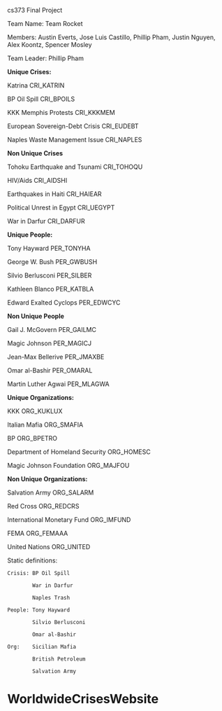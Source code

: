cs373 Final Project

Team Name: Team Rocket

Members: Austin Everts, Jose Luis Castillo, Phillip Pham, Justin Nguyen, Alex Koontz, Spencer Mosley

Team Leader: Phillip Pham

 

**Unique Crises:**

Katrina  							CRI_KATRIN

BP Oil Spill						CRI_BPOILS

KKK Memphis Protests				CRI_KKKMEM

European Sovereign-Debt Crisis		CRI_EUDEBT

Naples Waste Management Issue		CRI_NAPLES

 

**Non Unique Crises**

Tohoku Earthquake and Tsunami		CRI_TOHOQU

HIV/Aids							CRI_AIDSHI

Earthquakes in Haiti				CRI_HAIEAR

Political Unrest in Egypt			CRI_UEGYPT

War in Darfur						CRI_DARFUR

 

**Unique People:**

Tony Hayward						PER_TONYHA

George W. Bush						PER_GWBUSH

Silvio Berlusconi					PER_SILBER

Kathleen Blanco						PER_KATBLA

Edward Exalted Cyclops				PER_EDWCYC

 

**Non Unique People**

Gail J. McGovern					PER_GAILMC

Magic Johnson						PER_MAGICJ

Jean-Max Bellerive					PER_JMAXBE

Omar al-Bashir						PER_OMARAL

Martin Luther Agwai					PER_MLAGWA

 

**Unique Organizations:**

KKK									ORG_KUKLUX

Italian Mafia						ORG_SMAFIA

BP									ORG_BPETRO

Department of Homeland Security		ORG_HOMESC

Magic Johnson Foundation			ORG_MAJFOU

 

**Non Unique Organizations:**

Salvation Army						ORG_SALARM

Red Cross							ORG_REDCRS

International Monetary Fund			ORG_IMFUND

FEMA								ORG_FEMAAA

United Nations						ORG_UNITED






Static definitions:

	Crisis:	BP Oil Spill

			War in Darfur

			Naples Trash

	People:	Tony Hayward

			Silvio Berlusconi

			Omar al-Bashir

	Org:	Sicilian Mafia

			British Petroleum

			Salvation Army
# WorldwideCrisesWebsite
